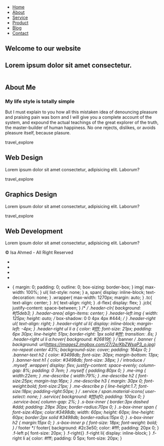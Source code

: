 <!DOCTYPE html>
<html lang="en">

<head>
  <meta charset="UTF-8">
  <meta name="viewport" content="width=device-width, initial-scale=1.0">
  <link rel="stylesheet" href="https://fonts.googleapis.com/icon?family=Material+Icons">
  <link rel="stylesheet" href="https://cdnjs.cloudflare.com/ajax/libs/font-awesome/5.15.2/css/all.min.css">
  <link rel="stylesheet" href="day34.1,2a.css">
  <link rel="stylesheet" href="responsive.css">
</head>

<body>
  <nav class="header-clr">
    <div class="wrapper">
      <div class="header-area d-flex jcb">
        <div class="header-left">
          <a href="#"><img src="https://www.google.com/images/branding/googlelogo/2x/googlelogo_color_272x92dp.png"
              alt=""></a>
        </div>
        <div class="header-right">
          <ul>
            <li><a href="#">Home</a></li>
            <li><a href="#">About</a></li>
            <li><a href="#">Service</a></li>
            <li><a href="#">Product</a></li>
            <li><a href="#">Blog</a></li>
            <li><a href="#">Contact</a></li>
          </ul>
        </div>
      </div>
    </div>
  </nav>
  <section class="banner">
    <div class="wrapper">
      <div class="banner-text tc">
        <h2>Welcome to our website</h2>
        <h1>Lorem ipsum dolor sit amet consectetur.</h1>
      </div>
    </div>
  </section>
  <section class="myself">
    <div class="wrapper d-flex">
      <div class="me-img">
        <img src="https://images2.imgbox.com/73/8b/ehprnLmR_o.jpg" alt="">
      </div>
      <div class="me-describe">
        <h2>About Me</h2>
        <h3>My life style is totally simple</h3>
        <p>But I must explain to you how all this mistaken idea of denouncing pleasure and praising pain was born and I will give you a complete account of the system, and expound the actual teachings of the great explorer of the truth, the master-builder of human happiness. No one rejects, dislikes, or avoids pleasure itself, because plasure.</p>
      </div>
    </div>
  </section>
  <section class="service">
    <div class="wrapper">
      <div class="service-box d-flex">
        <div class="s-box-inner tc">
          <span class="material-icons">travel_explore</span>
          <h2>Web Design</h2>
          <p>Lorem ipsum dolor sit amet consectetur, adipisicing elit. Laborum?</p>
        </div>
        <div class="s-box-inner tc">
          <span class="material-icons">travel_explore</span>
          <h2>Graphics Design</h2>
          <p>Lorem ipsum dolor sit amet consectetur, adipisicing elit. Laborum?</p>
        </div>
        <div class="s-box-inner tc">
          <span class="material-icons">travel_explore</span>
          <h2>Web Development</h2>
          <p>Lorem ipsum dolor sit amet consectetur, adipisicing elit. Laborum?</p>
        </div>
      </div>
    </div>
  </section>
  <footer>
    <div class="wrapper">
      <div class="f-wrap d-flex jcb">
        <div class="f-left">
          <p>&copy; Isa Ahmed - All Right Reserved</p>
        </div>
        <div class="f-right">
          <ul>
            <li><a href="#"><i class="fab fa-facebook"></i></a></li>
            <li><a href="#"><i class="fab fa-twitter"></i></a></li>
            <li><a href="#"><i class="fab fa-instagram"></i></a></li>
            <li><a href="#"><i class="fab fa-youtube"></i></a></li>
          </ul>
        </div>
      </div>
    </div>
  </footer>
</body>

</html>

* {
  margin: 0;
  padding: 0;
  outline: 0;
  box-sizing: border-box;
}
img{
  max-width: 100%;
}
ul{
  list-style: none;
}
a, span{
  display: inline-block;
  text-decoration: none;
}
.wrapper{
  max-width: 1270px;
  margin: auto;
}
.tc{
  text-align: center;
}
.tr{
  text-align: right;
}
.d-flex{
	display: flex;
}
.jcb{
	justify-content: space-between;
}
/*  */
.header-clr{
  background: #f5deb3;
}
.header-area{
	align-items: center;
}
.header-left img {
	width: 125px;
	height: auto;
	/* box-shadow: 0 0 4px 4px #444; */
}
.header-right ul{
  text-align: right;
}
.header-right ul li{
  display: inline-block;
  margin-left: -4px;
}
.header-right ul li a {
	color: #fff;
	font-size: 21px;
	padding: 6px 30px;
	line-height: 51px;
	border-right: 1px solid #fff;
	transition: .6s;
}
.header-right ul li a:hover{
 background: #26819f; 
}
/* banner */
.banner {
	background: url(https://images2.imgbox.com/27/2e/KbZWsqP3_o.jpg) no-repeat center 43%;
	background-size: cover;
	padding: 164px 0;
}
.banner-text h2 {
	color: #3498db;
	font-size: 30px;
	margin-bottom: 13px;
}
.banner-text h1 {
	color: #3498db;
	font-size: 38px;
}
/* introduce */
.myself .wrapper{
	display: flex;
	justify-content: space-evenly;
	column-gap: 8%;
	padding: 0 7em;
}
.myself {
	padding:80px 0;
}
.me-img {
	width:22em;
}
.me-describe {
	width:79%;
}
.me-describe h2 {
	font-size:25px;
	margin-top:16px;
}
.me-describe h3 {
	margin: 30px 0;
	font-weight:bold;
	font-size:21px;
}
.me-describe p {
	line-height:1.7;
	font-size:18px;
	padding-right:50px;
}
/* .service */
span.material-icons{
	user-select: none;
}
.service{
	background: #fffaf0;
	padding: 100px 0;
}
.service-box{
	column-gap: 2%;
}
.s-box-inner {
	border:3px dashed #ddd;
	padding: 29px 30px;
	border-radius:70px 0;
}
.s-box-inner span {
	font-size:40px;
	color:#3498db;
	width: 60px;
	height: 60px;
	line-height: 60px;
	border:2px solid #3498db;
	border-radius:15px 0;
}
.s-box-inner h2 {
	margin:15px 0;
}
.s-box-inner p {
	font-size: 18px;
font-weight: bold;
}
/* footer */
footer{
	background: #2c3e50;
	color: #fff;
	padding: 20px 0;
}
.f-left p{
	font-size: 20px;
}
.f-right{}
.f-right li{
	display: inline-block;
}
.f-right li a{
	color: #fff;
	padding: 0 5px;
	font-size: 20px;
}
